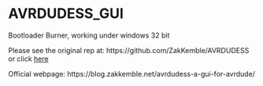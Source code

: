 # AVRDUDESS_GUI
Bootloader Burner, working under windows 32 bit
<p>Please see the original rep at: https://github.com/ZakKemble/AVRDUDESS or click <a href="https://github.com/ZakKemble/AVRDUDESS" title="AVRDUDESS" target="_blank">here</a></p>
<p>Official webpage: https://blog.zakkemble.net/avrdudess-a-gui-for-avrdude/</p>
